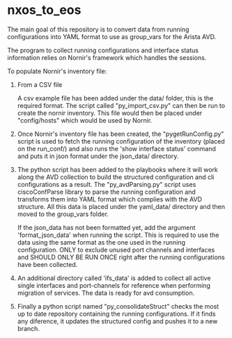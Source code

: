 # nxos_to_eos

The main goal of this repository is to convert data from running configurations into YAML format to use as 
group_vars for the Arista AVD.

The program to collect running configurations and interface status information relies on Nornir's framework which handles the sessions.

To populate Nornir's inventory file:
1. From a CSV file

    A csv example file has been added under the data/ folder, this is the required format.
    The script called "py_import_csv.py" can then be run to create the nornir inventory.
    This file would then be placed under "config/hosts" which would be used by Nornir.
    
2. Once Nornir's inventory file has been created, the "pygetRunConfig.py" script is used to fetch 
   the running configuration of the inventory (placed on the run_conf/) and also runs the 'show interface status' 
   command and puts it in json format under the json_data/ directory. 

3. The python script has been added to the playbooks where it will work along the AVD collection to build the structured configuration and cli configurations as a result. 
   The "py_avdParsing.py" script uses ciscoConfParse library to parse the running configuration
   and transforms them into YAML format which complies with the AVD structure. 
   All this data is placed under the yaml_data/ directory and then moved to the group_vars folder.

   If the json_data has not been formatted yet, add the argument 'format_json_data' when running the script. This is required to use the data using the same format as the one used in the running configuration. ONLY to exclude unused port channels and interfaces and SHOULD ONLY BE RUN ONCE right after the running configurations have been collected.

4. An additional directory called 'ifs_data' is added to collect all active single interfaces and port-channels for reference when performing migration of services. The data is ready for avd consumption. 

5. Finally a python script named "py_consolidateStruct" checks the most up to date repository containing the running configurations. If it finds any diference, it updates the structured config and pushes it to a new branch.
